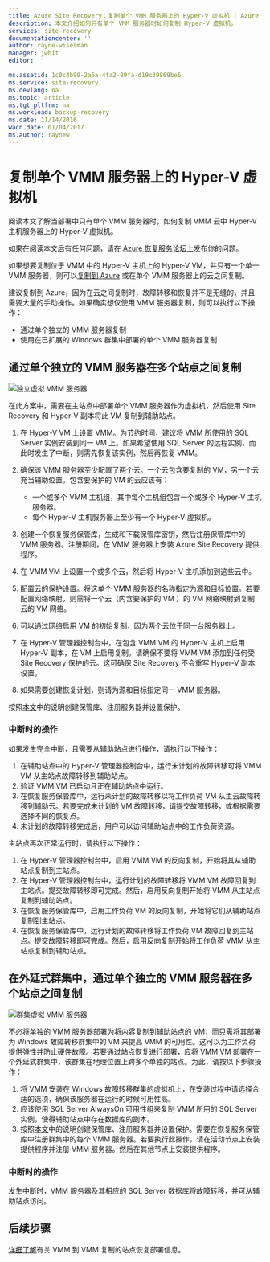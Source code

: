 ```yaml
---
title: Azure Site Recovery：复制单个 VMM 服务器上的 Hyper-V 虚拟机 | Azure
description: 本文介绍如何只有单个 VMM 服务器时如何复制 Hyper-V 虚拟机。
services: site-recovery
documentationcenter: ''
author: rayne-wiselman
manager: jwhit
editor: ''

ms.assetid: 1c0c4b99-2a6a-4fa2-89fa-d19c39869be6
ms.service: site-recovery
ms.devlang: na
ms.topic: article
ms.tgt_pltfrm: na
ms.workload: backup-recovery
ms.date: 11/14/2016
wacn.date: 01/04/2017
ms.author: raynew
---
```


# 复制单个 VMM 服务器上的 Hyper-V 虚拟机

阅读本文了解当部署中只有单个 VMM 服务器时，如何复制 VMM 云中 Hyper-V 主机服务器上的 Hyper-V 虚拟机。

如果在阅读本文后有任何问题，请在 [Azure 恢复服务论坛](https://social.msdn.microsoft.com/Forums/zh-cn/home?forum=hypervrecovmgr)上发布你的问题。

如果想要复制位于 VMM 中的 Hyper-V 主机上的 Hyper-V VM，并只有一个单一 VMM 服务器，则可以[复制到 Azure](./site-recovery-vmm-to-azure.md) 或在单个 VMM 服务器上的云之间复制。

建议复制到 Azure，因为在云之间复制时，故障转移和恢复并不是无缝的，并且需要大量的手动操作。如果确实想仅使用 VMM 服务器复制，则可以执行以下操作：

* 通过单个独立的 VMM 服务器复制
* 使用在已扩展的 Windows 群集中部署的单个 VMM 服务器复制

## 通过单个独立的 VMM 服务器在多个站点之间复制

![独立虚拟 VMM 服务器](./media/site-recovery-single-vmm/single-vmm-standalone.png)

在此方案中，需要在主站点中部署单个 VMM 服务器作为虚拟机，然后使用 Site Recovery 和 Hyper-V 副本将此 VM 复制到辅助站点。

1. 在 Hyper-V VM 上设置 VMM。为节约时间，建议将 VMM 所使用的 SQL Server 实例安装到同一 VM 上。如果希望使用 SQL Server 的远程实例，而此时发生了中断，则需先恢复该实例，然后再恢复 VMM。
2. 确保该 VMM 服务器至少配置了两个云。一个云包含要复制的 VM，另一个云充当辅助位置。包含要保护的 VM 的云应该有：

    - 一个或多个 VMM 主机组，其中每个主机组包含一个或多个 Hyper-V 主机服务器。
    - 每个 Hyper-V 主机服务器上至少有一个 Hyper-V 虚拟机。

3. 创建一个恢复服务保管库，生成和下载保管库密钥，然后注册保管库中的 VMM 服务器。注册期间，在 VMM 服务器上安装 Azure Site Recovery 提供程序。
4. 在 VMM VM 上设置一个或多个云，然后将 Hyper-V 主机添加到这些云中。
5. 配置云的保护设置。将这单个 VMM 服务器的名称指定为源和目标位置。若要配置网络映射，则需将一个云（内含要保护的 VM ）的 VM 网络映射到复制云的 VM 网络。
6. 可以通过网络启用 VM 的初始复制，因为两个云位于同一台服务器上。
7. 在 Hyper-V 管理器控制台中，在包含 VMM VM 的 Hyper-V 主机上启用 Hyper-V 副本，在 VM 上启用复制。请确保不要将 VMM VM 添加到任何受 Site Recovery 保护的云。这可确保 Site Recovery 不会重写 Hyper-V 副本设置。
8. 如果需要创建恢复计划，则请为源和目标指定同一 VMM 服务器。

按照[本文](./site-recovery-vmm-to-vmm.md)中的说明创建保管库、注册服务器并设置保护。

### 中断时的操作
如果发生完全中断，且需要从辅助站点进行操作，请执行以下操作：

1. 在辅助站点中的 Hyper-V 管理器控制台中，运行未计划的故障转移可将 VMM VM 从主站点故障转移到辅助站点。
2. 验证 VMM VM 已启动且正在辅助站点中运行。
3. 在恢复服务保管库中，运行未计划的故障转移以将工作负荷 VM 从主云故障转移到辅助云。若要完成未计划的 VM 故障转移，请提交故障转移，或根据需要选择不同的恢复点。
4. 未计划的故障转移完成后，用户可以访问辅助站点中的工作负荷资源。

主站点再次正常运行时，请执行以下操作：

1. 在 Hyper-V 管理器控制台中，启用 VMM VM 的反向复制，开始将其从辅助站点复制到主站点。
2. 在 Hyper-V 管理器控制台中，运行计划的故障转移将 VMM VM 故障回复到主站点。提交故障转移即可完成。然后，启用反向复制开始将 VMM 从主站点复制到辅助站点。
3. 在恢复服务保管库中，启用工作负荷 VM 的反向复制，开始将它们从辅助站点复制到主站点。
4. 在恢复服务保管库中，运行计划的故障转移将工作负荷 VM 故障回复到主站点。提交故障转移即可完成。然后，启用反向复制开始将工作负荷 VMM 从主站点复制到辅助站点。

## 在外延式群集中，通过单个独立的 VMM 服务器在多个站点之间复制
![群集虚拟 VMM 服务器](./media/site-recovery-single-vmm/single-vmm-cluster.png)

不必将单独的 VMM 服务器部署为将内容复制到辅助站点的 VM，而只需将其部署为 Windows 故障转移群集中的 VM 来提高 VMM 的可用性。这可以为工作负荷提供弹性并防止硬件故障。若要通过站点恢复进行部署，应将 VMM VM 部署在一个外延式群集中，该群集在地理位置上跨多个单独的站点。为此，请按以下步骤操作：

1. 将 VMM 安装在 Windows 故障转移群集的虚拟机上，在安装过程中请选择合适的选项，确保该服务器在运行的时候可用性高。
2. 应该使用 SQL Server AlwaysOn 可用性组来复制 VMM 所用的 SQL Server 实例，使得辅助站点中存在数据库的副本。
3. 按照[本文](./site-recovery-vmm-to-vmm.md)中的说明创建保管库、注册服务器并设置保护。需要在恢复服务保管库中注册群集中的每个 VMM 服务器。若要执行此操作，请在活动节点上安装提供程序并注册 VMM 服务器。然后在其他节点上安装提供程序。

### 中断时的操作
发生中断时，VMM 服务器及其相应的 SQL Server 数据库将故障转移，并可从辅助站点访问。

## 后续步骤

[详细了解](./site-recovery-vmm-to-vmm.md)有关 VMM 到 VMM 复制的站点恢复部署信息。

<!---HONumber=Mooncake_Quality_Review_0104_2017-->